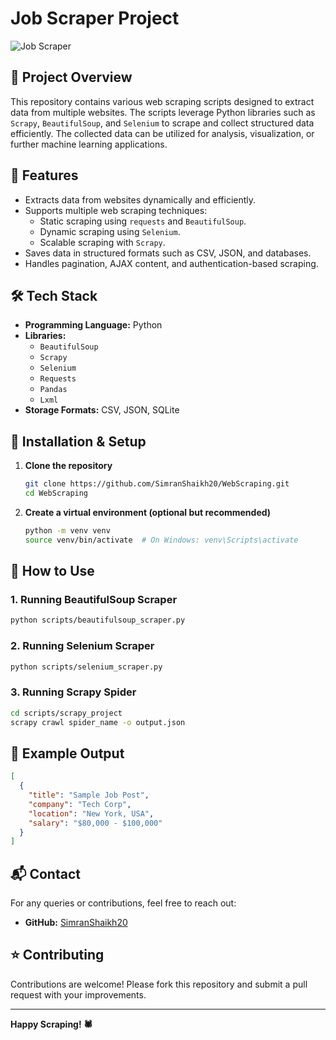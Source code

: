 # Job Scraper Project

![Job Scraper](https://img.shields.io/badge/Web%20Scraping-Python-blue.svg)

## 📌 Project Overview
This repository contains various web scraping scripts designed to extract data from multiple websites. The scripts leverage Python libraries such as `Scrapy`, `BeautifulSoup`, and `Selenium` to scrape and collect structured data efficiently. The collected data can be utilized for analysis, visualization, or further machine learning applications.

## 🚀 Features
- Extracts data from websites dynamically and efficiently.
- Supports multiple web scraping techniques:
  - Static scraping using `requests` and `BeautifulSoup`.
  - Dynamic scraping using `Selenium`.
  - Scalable scraping with `Scrapy`.
- Saves data in structured formats such as CSV, JSON, and databases.
- Handles pagination, AJAX content, and authentication-based scraping.

## 🛠 Tech Stack
- **Programming Language:** Python
- **Libraries:**
  - `BeautifulSoup`
  - `Scrapy`
  - `Selenium`
  - `Requests`
  - `Pandas`
  - `Lxml`
- **Storage Formats:** CSV, JSON, SQLite


## 🔧 Installation & Setup
1. **Clone the repository**
   ```bash
   git clone https://github.com/SimranShaikh20/WebScraping.git
   cd WebScraping
   ```
2. **Create a virtual environment (optional but recommended)**
   ```bash
   python -m venv venv
   source venv/bin/activate  # On Windows: venv\Scripts\activate
   ```


## 📌 How to Use
### 1. Running BeautifulSoup Scraper
```bash
python scripts/beautifulsoup_scraper.py
```
### 2. Running Selenium Scraper
```bash
python scripts/selenium_scraper.py
```
### 3. Running Scrapy Spider
```bash
cd scripts/scrapy_project
scrapy crawl spider_name -o output.json
```

## 📝 Example Output
```json
[
  {
    "title": "Sample Job Post",
    "company": "Tech Corp",
    "location": "New York, USA",
    "salary": "$80,000 - $100,000"
  }
]
```

## 📬 Contact
For any queries or contributions, feel free to reach out:
- **GitHub:** [SimranShaikh20](https://github.com/SimranShaikh20)


## ⭐ Contributing
Contributions are welcome! Please fork this repository and submit a pull request with your improvements.

---
**Happy Scraping! 🕷️**
